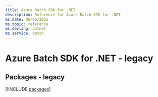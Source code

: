 ```yaml
---
title: Azure Batch SDK for .NET
description: Reference for Azure Batch SDK for .NET
ms.date: 06/06/2025
ms.topic: reference
ms.devlang: dotnet
ms.service: batch
---
```

# Azure Batch SDK for .NET - legacy
## Packages - legacy
[!INCLUDE [packages](batch-index.md)]